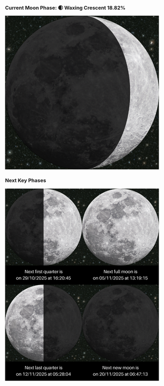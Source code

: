 ### Current Moon Phase: 🌒 Waxing Crescent 18.82%
![Moon Phase](moonphase.png)
### Next Key Phases
![Gallery](gallery.png)